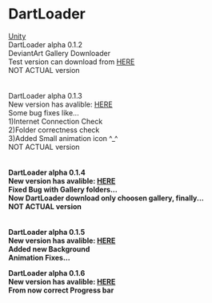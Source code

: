 # DartLoader
<a href="https://drive.google.com/file/d/0B9_6LMMzgieFVXdwVmFMS0VxNUU/view?usp=sharing">Unity</a> <br />
DartLoader alpha 0.1.2 <br />
DeviantArt Gallery Downloader <br />
Test version can download from <a href="https://mega.nz/#!Cw1zjZKB!8ZPIkQnPbF-ZD23zrcZ1l5Re80AnGtgn-bBjDMfFjmo">HERE</a> <br />
NOT ACTUAL version <br />
<br />
<br />
DartLoader alpha 0.1.3 <br />
New version has avalible: <a href="https://mega.nz/#!y99HGbRD!Fh1itJA0GhWfPCS8RH8iWSZ76YoYnzAQQTgoIKIORkY">HERE</a> <br />
Some bug fixes like... <br />
1)Internet Connection Check <br />
2)Folder correctness check <br />
3)Added Small animation icon ^_^<br />
NOT ACTUAL version <br />
<br />
<br />
<strong>DartLoader alpha 0.1.4<strong> <br />
New version has avalible: <a href="https://mega.nz/#!W1MmGQQQ!y4lK_ZunR58fgus8Fb8yom6qQBJLrXW-Af6lj7HrUg4">HERE</a> <br />
Fixed Bug with Gallery folders... <br />
Now DartLoader download only choosen gallery, finally... <br />
NOT ACTUAL version <br />
<br />
<br />
DartLoader alpha 0.1.5 <br />
New version has avalible: <a href="https://mega.nz/#!j5tnzSBL!Xk4DvIPHK3E-GambPZzfMbvKvybM7f6lKaSE655sjc0">HERE</a> <br />
Added new Background<br />
Animation Fixes...<br />

DartLoader alpha 0.1.6 <br />
New version has avalible: <a href="https://mega.nz/#!ax9n3BYZ!mdZYcK4MPcMa6AaCK2RKWQOF5b7RYXW6ZM8-qI8KwjA">HERE</a> <br />
From now correct Progress bar <br />




